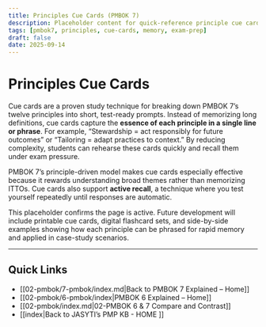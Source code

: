 ```yaml
---
title: Principles Cue Cards (PMBOK 7)
description: Placeholder content for quick-reference principle cue cards
tags: [pmbok7, principles, cue-cards, memory, exam-prep]
draft: false
date: 2025-09-14
---
```

# Principles Cue Cards

Cue cards are a proven study technique for breaking down PMBOK 7’s twelve principles into short, test-ready prompts. Instead of memorizing long definitions, cue cards capture the **essence of each principle in a single line or phrase**. For example, “Stewardship = act responsibly for future outcomes” or “Tailoring = adapt practices to context.” By reducing complexity, students can rehearse these cards quickly and recall them under exam pressure.  

PMBOK 7’s principle-driven model makes cue cards especially effective because it rewards understanding broad themes rather than memorizing ITTOs. Cue cards also support **active recall**, a technique where you test yourself repeatedly until responses are automatic.  

This placeholder confirms the page is active. Future development will include printable cue cards, digital flashcard sets, and side-by-side examples showing how each principle can be phrased for rapid memory and applied in case-study scenarios.

---
## Quick Links
- [[02-pmbok/7-pmbok/index.md|Back to PMBOK 7 Explained – Home]]
- [[02-pmbok/6-pmbok/index|PMBOK 6 Explained – Home]]
- [[02-pmbok/index.md|02-PMBOK 6 & 7 Compare and Contrast]]
- [[index|Back to JASYTI’s PMP KB - HOME ]]